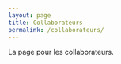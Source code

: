 ```yaml
---
layout: page
title: Collaborateurs
permalink: /collaborateurs/
---
```


La page pour les collaborateurs.

